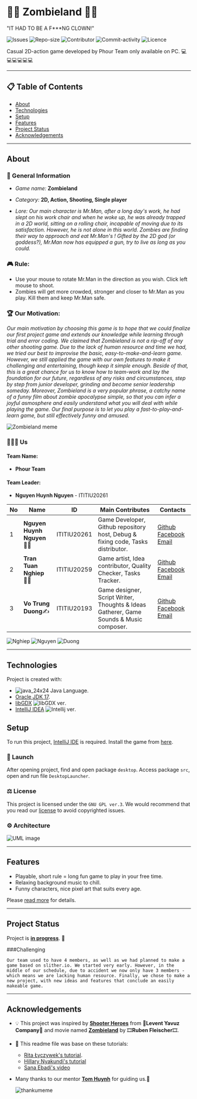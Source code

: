 # 🧟‍♂️ Zombieland 🧟‍♂️

"IT HAD TO BE A F***NG CLOWN!"

![Issues](https://img.shields.io/github/issues/PlayerNguyen/ZombieLand?logo=Github)
![Repo-size](https://img.shields.io/github/repo-size/PlayerNguyen/ZombieLand?logo=Github)
![Contributor](https://img.shields.io/github/contributors/PlayerNguyen/ZombieLand?logo=Github)
![Commit-activity](https://img.shields.io/github/commit-activity/w/PlayerNguyen/ZombieLand?logo=Github)
![Licence](https://img.shields.io/badge/license-GPL--3.0-orange)

Casual 2D-action game developed by Phour Team only available on PC. 
💻💻💻💻💻💻

---

## 📋 Table of Contents
* [About](#about)
* [Technologies](#technologies)
* [Setup](#setup)
* [Features](#features)
* [Project Status](#project-status)
* [Acknowledgements](#acknowledgements)

---

## About

### 📌 General Information

- _Game name:_ **Zombieland**

- _Category:_ **2D, Action, Shooting, Single player**

- _Lore:_
_Our main character is Mr.Man, after a long day's work, he had slept on his work chair and when he woke up, he was already trapped in a 2D world, sitting on a rolling chair, incapable of moving due to its satisfaction. However, he is not alone in this world. Zombies are finding their way to approach and eat Mr.Man's ! Gifted by the 2D god (or goddess?), Mr.Man now has equipped a gun, try to live as long as you could._
### 🎮 Rule:
- Use your mouse to rotate Mr.Man in the direction as you wish. Click left mouse to shoot.
- Zombies will get more crowded, stronger and closer to Mr.Man as you play. Kill them and keep Mr.Man safe.
### 🏆 Our Motivation:

*Our main motivation by choosing this game is to hope that we could finalize our first project game and extends our knowledge while learning through trial and error coding. We claimed that Zombieland is not a rip-off of any other shooting game. Due to the lack of human resource and time we had, we tried our best to improvise the basic, easy-to-make-and-learn game. However, we still applied the game with our own features to make it challenging and entertaining, though keep it simple enough. Beside of that, this is a great chance for us to know how to team-work and lay the foundation for our future, regardless of any risks and circumstances, step by step from junior developer, grinding and become senior leadership someday. Moreover, Zombieland is a very popular phrase, a catchy name of a funny film about zombie apocalypse simple, so that you can infer a joyful asmosphere and easily understand what you will deal with while playing the game. Our final purpose is to let you play a fast-to-play-and-learn game, but still effectively funny and amused.*

![Zombieland meme](https://user-images.githubusercontent.com/99407775/169956417-39f9e4bf-89b7-4cb3-ba6f-66bb85fd49b3.jpg)


### 👨‍👦‍👦 Us

#### Team Name: 
 - **Phour Team**

#### Team Leader: 
- **Nguyen Huynh Nguyen** - ITITIU20261

| No  | Name                          | ID          | Main Contributes                                                                       | Contacts                                                                                                                                |
|-----|-------------------------------|-------------|----------------------------------------------------------------------------------------|-----------------------------------------------------------------------------------------------------------------------------------------|
| 1   | **Nguyen Huynh Nguyen** 👨‍💻 | ITITIU20261 | Game Developer, Github repository host, Debug & fixing code, Tasks distributor.        | [Github](https://github.com/PlayerNguyen) [Facebook](https://www.facebook.com/Okura.Nguyen) [Email](mailto:nhnguyen.forwork@gmail.com)  |
| 2   | **Tran Tuan Nghiep** 👨‍🎨    | ITITIU20259 | Game artist, Idea contributor, Quality Checker, Tasks Tracker.                         | [Github](https://github.com/TuanNghiep) [Facebook](https://www.facebook.com/nghiep.tuan.58) [Email](mailto:nghieptrantuan@gmail.com)    |
| 3   | **Vo Trung Duong**✍           | ITITIU20193 | Game designer, Script Writer, Thoughts & Ideas Gatherer, Game Sounds & Music composer. | [Github](https://github.com/Callmeserpent) [Facebook](https://www.facebook.com/callmeserpent) [Email](mailto:voduong22092002@gmail.com) |

![Nghiep](https://user-images.githubusercontent.com/99407775/169956795-c0385c89-680b-4c5b-b347-caa156600829.jpg) ![Nguyen](https://user-images.githubusercontent.com/99407775/169956846-9995cc3d-dc69-4b52-b792-9e0ddcacc683.jpg) ![Duong](https://user-images.githubusercontent.com/99407775/169956928-c4f8def2-fb22-422d-87e7-a7f43fedf070.jpg)

---

## Technologies

Project is created with:
- ![java_24x24](https://user-images.githubusercontent.com/99407775/169029133-7f054149-020d-4853-91dd-942b9d4045c0.png) Java Language.
- [Oracle JDK 17](https://www.oracle.com/java/technologies/javase/jdk17-archive-downloads.html).
- [libGDX](https://libgdx.com/) ![libGDX ver](https://img.shields.io/badge/version-1.10.0.-yellowgreen).
- [IntelliJ IDEA](https://www.jetbrains.com/idea/download/#section=windows) ![Intellij ver](https://img.shields.io/badge/version-2021.3.3-ff69b4).

## Setup
To run this project, [IntelliJ IDE](https://www.jetbrains.com/idea/download/#section=windows) is required. Install the game from [here](https://github.com/PlayerNguyen/ZombieLand). 

### 🔑 Launch
After opening project, find and open package `desktop`. Access package `src`, open and run file `DesktopLauncher`.

### ⚖️ License
This project is licensed under the ```GNU GPL ver.3```.
We would recommend that you read our [license](https://github.com/PlayerNguyen/ZombieLand/blob/master/LICENSE) to avoid copyrighted issues.

### ⚙ Architecture
![UML image]()

---

## Features
- Playable, short rule = long fun game to play in your free time.
- Relaxing background music to chill. 
- Funny characters, nice pixel art that suits every age.

Please [read more](https://github.com/PlayerNguyen/ZombieLand/blob/update/readme/FEATURES.md) for details. 

---

## Project Status

Project is [**in progress**](https://github.com/PlayerNguyen/ZombieLand/blob/update/readme/TIMELINE.md).
🤔

###Challenging
```
Our team used to have 4 members, as well as we had planned to make a game based on slither.io. We started very early. However, in the middle of our schedule, due to accident we now only have 3 members - which means we are lacking human resource. Finally, we chose to make a new project, with new ideas and features that conclude an easily makeable game.
```
---

## Acknowledgements
- 💡 This project was inspired by [**Shooter Heroes**](https://play.google.com/store/apps/details?id=com.LeventYavuzCompany.TheBeastGame&hl=en_US&gl=US) from 🎲**Levent Yavuz Company**🎲 and movie named [**Zombieland**](https://en.wikipedia.org/wiki/Zombieland) by 🎞**Ruben Fleischer**🎞.
- 👑 This readme file was base on these tutorials:
  - [Rita Łyczywek's tutorial](https://bulldogjob.com/news/449-how-to-write-a-good-readme-for-your-github-project).
  - [Hillary Nyakundi's tutorial](https://www.freecodecamp.org/news/how-to-write-a-good-readme-file/)
  - [Sana Ebadi's video](https://www.youtube.com/watch?v=vB_Z3JjkVwU)
- Many thanks to our mentor [**Tom Huynh**](mailto:tomhuynhsg@gmail.com) for guiding us.🤗

  ![thankumeme](https://user-images.githubusercontent.com/99232451/163300884-74f400b5-63ac-4997-b138-8d822bf38fdb.jpg)
